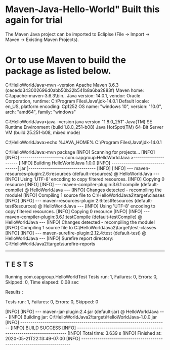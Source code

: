 # Maven-Java-Hello-World" Built this again for trial

The Maven Java project can be imported to Ecliplse (File -> Import -> Maven -> Existing Maven Projects).

Or to use Maven to build the package as listed below.
===========================================================

C:\HelloWorldJava>mvn -version
Apache Maven 3.6.3 (cecedd343002696d0abb50b32b541b8a6ba2883f)
Maven home: C:\apache-maven-3.6.3\bin\..
Java version: 14.0.1, vendor: Oracle Corporation, runtime: C:\Program Files\Java\jdk-14.0.1
Default locale: en_US, platform encoding: Cp1252
OS name: "windows 10", version: "10.0", arch: "amd64", family: "windows"

C:\HelloWorldJava>java -version
java version "1.8.0_251"
Java(TM) SE Runtime Environment (build 1.8.0_251-b08)
Java HotSpot(TM) 64-Bit Server VM (build 25.251-b08, mixed mode)

C:\HelloWorldJava>echo %JAVA_HOME%
C:\Program Files\Java\jdk-14.0.1

C:\HelloWorldJava>mvn package
[INFO] Scanning for projects...
[INFO]
[INFO] --------------------< com.capgroup:HelloWorldJava >---------------------
[INFO] Building HelloWorldJava 1.0.0
[INFO] --------------------------------[ jar ]---------------------------------
[INFO]
[INFO] --- maven-resources-plugin:2.6:resources (default-resources) @ HelloWorldJava ---
[INFO] Using 'UTF-8' encoding to copy filtered resources.
[INFO] Copying 0 resource
[INFO]
[INFO] --- maven-compiler-plugin:3.6.1:compile (default-compile) @ HelloWorldJava ---
[INFO] Changes detected - recompiling the module!
[INFO] Compiling 1 source file to C:\HelloWorldJava2\target\classes
[INFO]
[INFO] --- maven-resources-plugin:2.6:testResources (default-testResources) @ HelloWorldJava ---
[INFO] Using 'UTF-8' encoding to copy filtered resources.
[INFO] Copying 0 resource
[INFO]
[INFO] --- maven-compiler-plugin:3.6.1:testCompile (default-testCompile) @ HelloWorldJava ---
[INFO] Changes detected - recompiling the module!
[INFO] Compiling 1 source file to C:\HelloWorldJava2\target\test-classes
[INFO]
[INFO] --- maven-surefire-plugin:2.12.4:test (default-test) @ HelloWorldJava ---
[INFO] Surefire report directory: C:\HelloWorldJava2\target\surefire-reports

-------------------------------------------------------
 T E S T S
-------------------------------------------------------
Running com.capgroup.HelloWorldTest
Tests run: 1, Failures: 0, Errors: 0, Skipped: 0, Time elapsed: 0.08 sec

Results :

Tests run: 1, Failures: 0, Errors: 0, Skipped: 0

[INFO]
[INFO] --- maven-jar-plugin:2.4:jar (default-jar) @ HelloWorldJava ---
[INFO] Building jar: C:\HelloWorldJava2\target\HelloWorldJava-1.0.0.jar
[INFO] ------------------------------------------------------------------------
[INFO] BUILD SUCCESS
[INFO] ------------------------------------------------------------------------
[INFO] Total time:  3.639 s
[INFO] Finished at: 2020-05-21T22:13:49-07:00
[INFO] ------------------------------------------------------------------------

















































































































































































